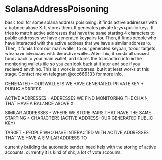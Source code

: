 # SolanaAddressPoisoning #
basic tool for some solana address poisioning. it finds active addresses with a balance above X. It stores them. It generates private keys+public keys. It tries to match active addresses that have the same starting 4 characters to public addresses we have generated keypairs for. Then, it finds people who have interacted with the active address that we have a similar address to. Then, it funds from our main wallet, to our generated keypair, to our targets who have interacted with the active wallet. After this, it sends all unused funds back to your main wallet, and stores the transaction info in the monitoring wallets file so you can look back at it later and see if you recieved anything. This is a work in progress, but it at least works at this stage. Contact me on telegram @ccc666333 for more info. 


GENERATED - OUR WALLETS WE HAVE GENERATED. PRIVATE KEY + PUBLIC ADDRESS  


ACTIVE ADDRESSES - ADDRESSES WE FIND MONITORING THE CHAIN, THAT HAVE A BALANCE ABOVE X


SIMILAR ADDRESSES - WHERE WE STORE PAIRS THAT HAVE THE SAME STARTING 4 CHARACTERS (ACTIVE ADDRESS+OUR GENERATED PUBLIC KEY) 


TARGET - PEOPLE WHO HAVE INTERACTED WITH ACTIVE ADDRESSES THAT WE HAVE A SIMILAR ADDRESS TO


currently building the automatic sender. need help with the storing of active accounts. currently it is kind of shit, a lot of vote accounts.
